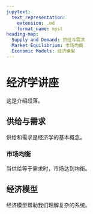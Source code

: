 ```yaml
---
jupytext:
  text_representation:
    extension: .md
    format_name: myst
heading-map:
  Supply and Demand: 供给与需求
  Market Equilibrium: 市场均衡
  Economic Models: 经济模型
---
```


# 经济学讲座

这是介绍段落。

## 供给与需求

供给和需求是经济学的基本概念。

### 市场均衡

当供给等于需求时，市场达到均衡。

## 经济模型

经济模型帮助我们理解复杂的系统。
